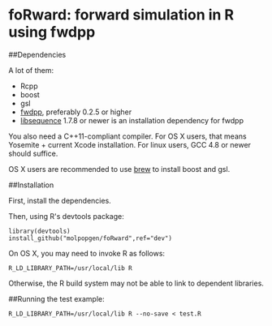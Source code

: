 # foRward: forward simulation in R using fwdpp

##Dependencies

A lot of them:

* Rcpp
* boost
* gsl
* [fwdpp](https://github.com/molpopgen/fwdpp), preferably 0.2.5 or higher
* [libsequence](https://github.com/molpopgen/libsequence) 1.7.8 or newer is an installation dependency for fwdpp

You also need a C++11-compliant compiler.  For OS X users, that means Yosemite + current Xcode installation.  For linux users, GCC 4.8 or newer should suffice.

OS X users are recommended to use [brew](http://brew.sh) to install boost and gsl.

##Installation

First, install the dependencies.

Then, using R's devtools package:

~~~
library(devtools)
install_github("molpopgen/foRward",ref="dev")
~~~

On OS X, you may need to invoke R as follows:

~~~
R_LD_LIBRARY_PATH=/usr/local/lib R
~~~

Otherwise, the R build system may not be able to link to dependent libraries.

##Running the test example:


~~~
R_LD_LIBRARY_PATH=/usr/local/lib R --no-save < test.R
~~~
